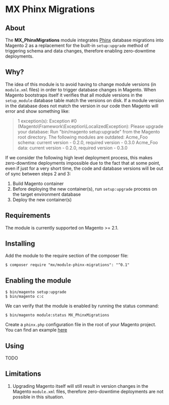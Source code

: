 # MX Phinx Migrations

## About

The **MX_PhinxMigrations** module integrates [Phinx](https://phinx.org) database migrations into Magento 2 as a 
replacement for the built-in `setup:upgrade` method of triggering schema and data changes, therefore enabling zero-downtime
deployments.

## Why?

The idea of this module is to avoid having to change module versions (in `module.xml` files) in order to trigger database
changes in Magento. When Magento bootstraps itself it verifies that all module versions in the `setup_module` database table
match the versions on disk. If a module version in the database does not match the version in our code then Magento will error
and show something like:

> 1 exception(s):
  Exception #0 (Magento\Framework\Exception\LocalizedException): Please upgrade your database: Run "bin/magento setup:upgrade" from the Magento root directory.
  The following modules are outdated:
  Acme_Foo schema: current version - 0.2.0, required version - 0.3.0
  Acme_Foo data: current version - 0.2.0, required version - 0.3.0

If we consider the following high level deployment process, this makes zero-downtime deployments impossible due to the fact 
that at some point, even if just for a very short time, the code and database versions will be out of sync between steps
2 and 3:

1. Build Magento container
2. Before deploying the new container(s), run `setup:upgrade` process on the target environment database
3. Deploy the new container(s)

## Requirements

The module is currently supported on Magento >= 2.1.

## Installing

Add the module to the require section of the composer file:

```
$ composer require "mx/module-phinx-migrations": "^0.1"
```

## Enabling the module

```
$ bin/magento setup:upgrade
$ bin/magento c:c
```

We can verify that the module is enabled by running the status command:

```
$ bin/magento module:status MX_PhinxMigrations
```

Create a `phinx.php` configuration file in the root of your Magento project. You can find an example [here](http://todo)

## Using

TODO

## Limitations

1. Upgrading Magento itself will still result in version changes in the Magento `module.xml` files, therefore zero-downtime 
deployments are not possible in this situation.
